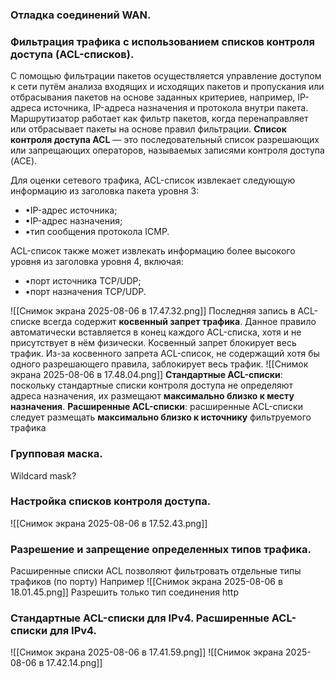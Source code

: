 ### Отладка соединений WAN. 

### Фильтрация трафика с использованием списков контроля доступа (ACL-списков). 
С помощью фильтрации пакетов осуществляется управление доступом к сети путём анализа входящих и исходящих пакетов и пропускания или отбрасывания пакетов на основе заданных критериев, например, IP-адреса источника, IP-адреса назначения и протокола внутри пакета.
Маршрутизатор работает как фильтр пакетов, когда перенаправляет или отбрасывает пакеты на основе правил фильтрации.
**Список контроля доступа ACL** — это последовательный список разрешающих или запрещающих операторов, называемых записями контроля доступа (ACE).

Для оценки сетевого трафика, ACL-список извлекает следующую информацию из заголовка пакета уровня 3:

- •IP-адрес источника;
- •IP-адрес назначения;
- •тип сообщения протокола ICMP.

ACL-список также может извлекать информацию более высокого уровня из заголовка уровня 4, включая:

- •порт источника TCP/UDP;
- •порт назначения TCP/UDP.

![[Снимок экрана 2025-08-06 в 17.47.32.png]]
Последняя запись в ACL-списке всегда содержит **косвенный запрет трафика**. Данное правило автоматически вставляется в конец каждого ACL-списка, хотя и не присутствует в нём физически. Косвенный запрет блокирует весь трафик. Из-за косвенного запрета ACL-список, не содержащий хотя бы одного разрешающего правила, заблокирует весь трафик.
![[Снимок экрана 2025-08-06 в 17.48.04.png]]
**Стандартные ACL-списки**: поскольку стандартные списки контроля доступа не определяют адреса назначения, их размещают **максимально близко к месту назначения**.
**Расширенные ACL-списки**: расширенные ACL-списки следует размещать **максимально близко к источнику** фильтруемого трафика

### Групповая маска. 

Wildcard mask?

### Настройка списков контроля доступа. 
![[Снимок экрана 2025-08-06 в 17.52.43.png]]

### Разрешение и запрещение определенных типов трафика.

Расширенные списки ACL позволяют фильтровать отдельные типы трафиков (по порту)
Например
![[Снимок экрана 2025-08-06 в 18.01.45.png]]
Разрешить только тип соединения http
### Стандартные ACL-списки для IPv4. Расширенные ACL-списки для IPv4.
![[Снимок экрана 2025-08-06 в 17.41.59.png]]
![[Снимок экрана 2025-08-06 в 17.42.14.png]]